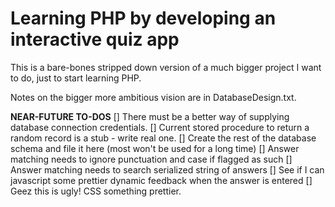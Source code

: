 # Learning PHP by developing an interactive quiz app

This is a bare-bones stripped down version of a much bigger project I want to do, just
to start learning PHP.

Notes on the bigger more ambitious vision are in DatabaseDesign.txt.

**NEAR-FUTURE TO-DOS**
[] There must be a better way of supplying database connection credentials.
[] Current stored procedure to return a random record is a stub - write real one.
[] Create the rest of the database schema and file it here (most won't be used for a long time)
[] Answer matching needs to ignore punctuation and case if flagged as such
[] Answer matching needs to search serialized string of answers
[] See if I can javascript some prettier dynamic feedback when the answer is entered
[] Geez this is ugly! CSS something prettier.

